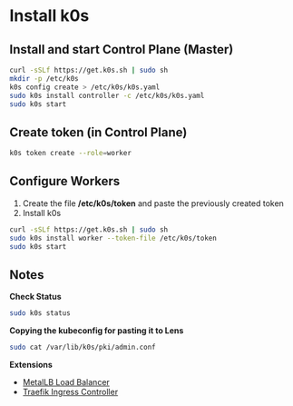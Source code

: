 # Install k0s

## Install and start Control Plane (Master)

```bash
curl -sSLf https://get.k0s.sh | sudo sh
mkdir -p /etc/k0s
k0s config create > /etc/k0s/k0s.yaml
sudo k0s install controller -c /etc/k0s/k0s.yaml
sudo k0s start
```

## Create token (in Control Plane)

```bash
k0s token create --role=worker
```

## Configure Workers

1. Create the file **/etc/k0s/token** and paste the previously created token
2. Install k0s

```bash
curl -sSLf https://get.k0s.sh | sudo sh
sudo k0s install worker --token-file /etc/k0s/token
sudo k0s start
```

## Notes

**Check Status**

```bash
sudo k0s status
```

**Copying the kubeconfig for pasting it to Lens**

```bash
sudo cat /var/lib/k0s/pki/admin.conf
```

**Extensions**

- [MetalLB Load Balancer](https://docs.k0sproject.io/v1.23.3+k0s.0/examples/metallb-loadbalancer/)
- [Traefik Ingress Controller](https://docs.k0sproject.io/v1.23.3+k0s.0/examples/traefik-ingress/)
